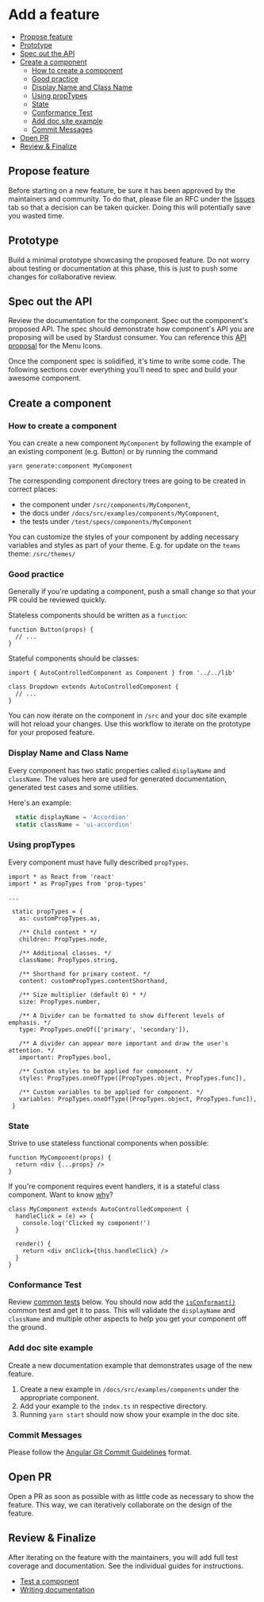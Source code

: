 Add a feature
=============

<!-- START doctoc generated TOC please keep comment here to allow auto update -->
<!-- DON'T EDIT THIS SECTION, INSTEAD RE-RUN doctoc TO UPDATE -->


- [Propose feature](#propose-feature)
- [Prototype](#prototype)
- [Spec out the API](#spec-out-the-api)
- [Create a component](#create-a-component)
  - [How to create a component](#how-to-create-a-component)
  - [Good practice](#good-practice)
  - [Display Name and Class Name](#display-name-and-class-name)
  - [Using propTypes](#using-proptypes)
  - [State](#state)
  - [Conformance Test](#conformance-test)
  - [Add doc site example](#add-doc-site-example)
  - [Commit Messages](#commit-messages)
- [Open PR](#open-pr)
- [Review & Finalize](#review--finalize)

<!-- END doctoc generated TOC please keep comment here to allow auto update -->

## Propose feature

Before starting on a new feature, be sure it has been approved by the maintainers and community. To do that, please file an RFC under the [Issues][1] tab so that a decision can be taken quicker. Doing this will potentially save you wasted time.

## Prototype

Build a minimal prototype showcasing the proposed feature. Do not worry about testing or documentation at this phase, this is just to push some changes for collaborative review.

## Spec out the API

Review the documentation for the component. Spec out the component's proposed API. The spec should demonstrate how component's API you are proposing will be used by Stardust consumer. You can reference this [API proposal][2] for the Menu Icons.

Once the component spec is solidified, it's time to write some code. The following sections cover everything you'll need to spec and build your awesome component.

## Create a component

### How to create a component

You can create a new component `MyComponent` by following the example of an existing component (e.g. Button) or by running the command
```
yarn generate:component MyComponent
```

The corresponding component directory trees are going to be created in correct places:
  - the component under `/src/components/MyComponent`,
  - the docs under `/docs/src/examples/components/MyComponent`,
  - the tests under `/test/specs/components/MyComponent`

You can customize the styles of your component by adding necessary variables and styles as part of your theme. 
E.g. for update on the `teams` theme: `/src/themes/`

### Good practice

Generally if you're updating a component, push a small change so that your PR could be reviewed quickly.

Stateless components should be written as a `function`:

```tsx
function Button(props) {
  // ...
}
```

Stateful components should be classes:

```tsx
import { AutoControlledComponent as Component } from '../../lib'

class Dropdown extends AutoControlledComponent {
  // ...
}
```

You can now iterate on the component in `/src` and your doc site example will hot reload your changes. Use this workflow to iterate on the prototype for your proposed feature.

### Display Name and Class Name

Every component has two static properties called `displayName` and `className`. The values here are used for generated documentation, generated test cases and some utilities.

Here's an example:

```ts
  static displayName = 'Accordion'
  static className = 'ui-accordion'
```

### Using propTypes

Every component must have fully described `propTypes`.

 ```tsx
import * as React from 'react'
import * as PropTypes from 'prop-types'

...

  static propTypes = {
    as: customPropTypes.as,

    /** Child content * */
    children: PropTypes.node,

    /** Additional classes. */
    className: PropTypes.string,

    /** Shorthand for primary content. */
    content: customPropTypes.contentShorthand,

    /** Size multiplier (default 0) * */
    size: PropTypes.number,

    /** A Divider can be formatted to show different levels of emphasis. */
    type: PropTypes.oneOf(['primary', 'secondary']),

    /** A divider can appear more important and draw the user's attention. */
    important: PropTypes.bool,

    /** Custom styles to be applied for component. */
    styles: PropTypes.oneOfType([PropTypes.object, PropTypes.func]),

    /** Custom variables to be applied for component. */
    variables: PropTypes.oneOfType([PropTypes.object, PropTypes.func]),
  }
 ```

### State

Strive to use stateless functional components when possible:

```tsx
function MyComponent(props) {
  return <div {...props} />
}
```

If you're component requires event handlers, it is a stateful class component. Want to know [why][8]?

```tsx
class MyComponent extends AutoControlledComponent {
  handleClick = (e) => {
    console.log('Clicked my component!')
  }

  render() {
    return <div onClick={this.handleClick} />
  }
}
```

### Conformance Test

Review [common tests](test-a-feature.md#common-tests) below. You should now add the [`isConformant()`](test-a-feature.md#isconformant-required) common test and get it to pass. This will validate the `displayName` and `className` and multiple other aspects to help you get your component off the ground.

### Add doc site example

Create a new documentation example that demonstrates usage of the new feature.
1. Create a new example in `/docs/src/examples/components` under the appropriate component.
1. Add your example to the `index.ts` in respective directory.
1. Running `yarn start` should now show your example in the doc site.

### Commit Messages

Please follow the [Angular Git Commit Guidelines][6] format.

## Open PR

Open a PR as soon as possible with as little code as necessary to show the feature. This way, we can iteratively collaborate on the design of the feature.

## Review & Finalize

After iterating on the feature with the maintainers, you will add full test coverage and documentation. See the individual guides for instructions.

- [Test a component](test-a-feature.md)
- [Writing documentation](document-a-feature.md)

[1]: https://github.com/stardust-ui/react/issues
[2]: https://github.com/stardust-ui/react/pull/73
[3]: https://github.com/stardust-ui/react/blob/master/src/lib/AutoControlledComponent.tsx
[4]: https://facebook.github.io/react/docs/forms.html#controlled-components
[5]: https://facebook.github.io/react/docs/forms.html#uncontrolled-components
[6]: https://github.com/angular/angular/blob/master/CONTRIBUTING.md#commit
[7]: https://stardust-ui.github.io/react/glossary
[8]: https://github.com/Semantic-Org/Semantic-UI-React/issues/607
